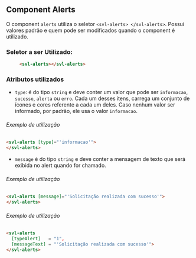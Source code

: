 ## Component Alerts

O component `alerts` utiliza o seletor `<svl-alerts> </svl-alerts>`. Possui valores padrão e quem pode ser modificados quando o component é utilizado.

### Seletor a ser Utilizado:
```html
     <svl-alerts></svl-alerts>
```



### Atributos utilizados



- `type`: é do tipo `string` e deve conter um valor que pode ser `informacao`, `sucesso`, `alerta` ou `erro`. Cada um desses itens, carrega um conjunto de ícones e cores referente a cada um deles. Caso nenhum valor ser informado, por padrão, ele usa o valor `informacao`.
###### Exemplo de utilização
```html
<svl-alerts [type]="'informacao'">
</svl-alerts>
```

- `message` é do tipo `string` e deve conter a mensagem de texto que será exibida no alert quando for chamado.
###### Exemplo de utilização
```html
<svl-alerts [message]="'Solicitação realizada com sucesso'">
</svl-alerts>
```

###### Exemplo de utilização
```html
<svl-alerts
  [typeAlert]   = "1",
  [messageText] = "'Solicitação realizada com sucesso'">
</svl-alerts>
```
